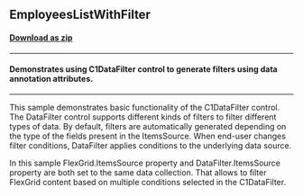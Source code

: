 ## EmployeesListWithFilter
#### [Download as zip](https://grapecity.github.io/DownGit/#/home?url=https://github.com/GrapeCity/ComponentOne-WPF-Samples/tree/master/NET_462/DataFilter/CS/EmployeesListWithFilter)
____
#### Demonstrates using C1DataFilter control to generate filters using data annotation attributes.
____
This sample demonstrates basic functionality of the C1DataFilter control. 
The DataFilter control supports different kinds of filters to filter different types of data.
By default, filters are automatically generated depending on the type of the fields present in the ItemsSource.
When end-user changes filter conditions, DataFilter applies conditions to the underlying data source.

In this sample FlexGrid.ItemsSource property and DataFilter.ItemsSource property are both set to the same data collection. 
That allows to filter FlexGrid content based on multiple conditions selected in the C1DataFilter. 
